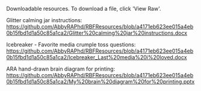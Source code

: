 Downloadable resources. To download a file, click 'View Raw'. 

Glitter calming jar instructions: https://github.com/AbbyRAPhd/RBFResources/blob/a4171eb623ee015a4eb0b15fbd1d1a50c85a1ca2/Glitter%20calming%20jar%20instructions.docx

Icebreaker - Favorite media crumple toss questions: https://github.com/AbbyRAPhd/RBFResources/blob/a4171eb623ee015a4eb0b15fbd1d1a50c85a1ca2/Icebreaker_Last%20media%20i%20loved.docx

ARA hand-drawn brain diagram for printing: https://github.com/AbbyRAPhd/RBFResources/blob/a4171eb623ee015a4eb0b15fbd1d1a50c85a1ca2/My%20brain%20diagram%20for%20printing.pptx

